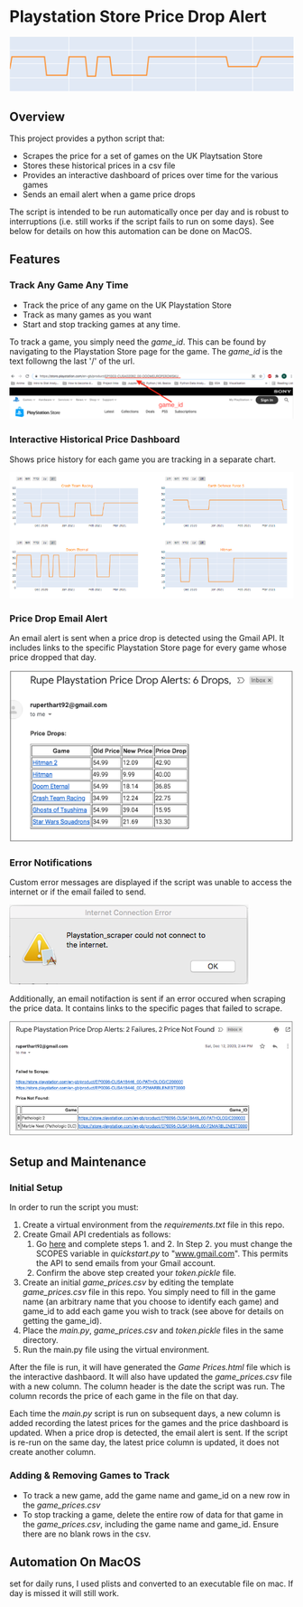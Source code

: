 # Playstation Store Price Drop Alert
![price drop graphic](https://github.com/rhart-rup/Playstation-Store-Price-Drop-Alert/blob/main/Graphics/Graph3.png?raw=true)

## Overview

This project provides a python script that: 
* Scrapes the price for a set of games on the UK Playtsation Store
* Stores these historical prices in a csv file
* Provides an interactive dashboard of prices over time for the various games  
* Sends an email alert when a game price drops

The script is intended to be run automatically once per day and is robust to interruptions (i.e. still works if the script fails to run on some days). See below for details on how this automation can be done on MacOS. 

## Features

### Track Any Game Any Time

* Track the price of any game on the UK Playstation Store 
* Track as many games as you want
* Start and stop tracking games at any time. 

To track a game, you simply need the *game_id*. This can be found by navigating to the Playstation Store page for the game. The *game_id* is the text followng the last '/' of the url. 

![](https://github.com/rhart-rup/Playstation-Store-Price-Drop-Alert/blob/main/Graphics/game_ID%20example.png)

### Interactive Historical Price Dashboard

Shows price history for each game you are tracking in a separate chart. 

![](https://github.com/rhart-rup/Playstation-Store-Price-Drop-Alert/blob/main/Graphics/Example%20Dashboard.png)

### Price Drop Email Alert

An email alert is sent when a price drop is detected using the Gmail API. It includes links to the specific Playstation Store page for every game whose price dropped that day. 

![](https://github.com/rhart-rup/Playstation-Store-Price-Drop-Alert/blob/main/Graphics/Example%20email%20notification.png)  

### Error Notifications

Custom error messages are displayed if the script was unable to access the internet or if the email failed to send. 

![](https://github.com/rhart-rup/Playstation-Store-Price-Drop-Alert/blob/main/Graphics/Example%20Error%20Message.png)

Additionally, an email notifaction is sent if an error occured when scraping the price data. It contains links to the specific pages that failed to scrape.    

![](https://github.com/rhart-rup/Playstation-Store-Price-Drop-Alert/blob/main/Graphics/Failure%20Notification%20Email.png)

## Setup and Maintenance

### Initial Setup

In order to run the script you must: 

1. Create a virtual environment from the *requirements.txt* file in this repo.  
2. Create Gmail API credentials as follows:  
    1. Go [here](https://developers.google.com/gmail/api/quickstart/python) and complete steps 1. and 2. In Step 2. you must change the SCOPES variable in *quickstart.py* to "www.gmail.com". This permits the API to send emails from your Gmail account. 
    2. Confirm the above step created your *token.pickle* file.  
3. Create an initial *game_prices.csv* by editing the template *game_prices.csv* file in this repo. You simply need to fill in the game name (an arbitrary name that you choose to identify each game) and game_id to add each game you wish to track (see above for details on getting the game_id).
4. Place the *main.py*, *game_prices.csv* and *token.pickle* files in the same directory.
5. Run the main.py file using the virtual environment.

After the file is run, it will have generated the *Game Prices.html* file which is the interactive dashbaord. It will also have updated the *game_prices.csv* file with a new column. The column header is the date the script was run. The column records the price of each game in the file on that day. 

Each time the *main.py* script is run on subsequent days, a new column is added recording the latest prices for the games and the price dashboard is updated. When a price drop is detected, the email alert is sent. If the script is re-run on the same day, the latest price column is updated, it does not create another column. 

### Adding & Removing Games to Track

* To track a new game, add the game name and game_id on a new row in the *game_prices.csv*
* To stop tracking a game, delete the entire row of data for that game in the *game_prices.csv*, including the game name and game_id. Ensure there are no blank rows in the csv. 

## Automation On MacOS

set for daily runs, I used plists and converted to an executable file on mac. If day is missed it will still work. 
